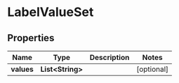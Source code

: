 

# LabelValueSet

## Properties

Name | Type | Description | Notes
------------ | ------------- | ------------- | -------------
**values** | **List&lt;String&gt;** |  |  [optional]



